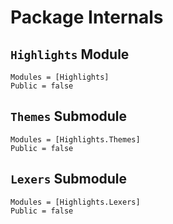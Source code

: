 # Package Internals

## `Highlights` Module

```@autodocs
Modules = [Highlights]
Public = false
```

## `Themes` Submodule

```@autodocs
Modules = [Highlights.Themes]
Public = false
```

## `Lexers` Submodule

```@autodocs
Modules = [Highlights.Lexers]
Public = false
```
